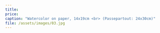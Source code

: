 ```yaml
---
title:
price:
caption: "Watercolor on paper, 14x19cm <br> (Passepartout: 24x30cm)"
file: /assets/images/03.jpg
---
```

